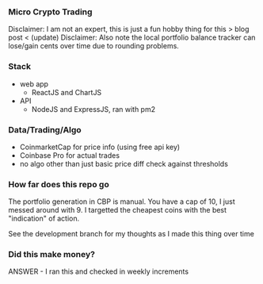 ### Micro Crypto Trading
Disclaimer: I am not an expert, this is just a fun hobby thing for this > blog post < (update)
Disclaimer: Also note the local portfolio balance tracker can lose/gain cents over time due to rounding problems.

### Stack
- web app
  - ReactJS and ChartJS
- API
  - NodeJS and ExpressJS, ran with pm2

### Data/Trading/Algo
- CoinmarketCap for price info (using free api key)
- Coinbase Pro for actual trades
- no algo other than just basic price diff check against thresholds

### How far does this repo go
The portfolio generation in CBP is manual. You have a cap of 10, I just messed around with 9. I targetted the cheapest coins with the best "indication" of action.

See the development branch for my thoughts as I made this thing over time

### Did this make money?
ANSWER - I ran this and checked in weekly increments
